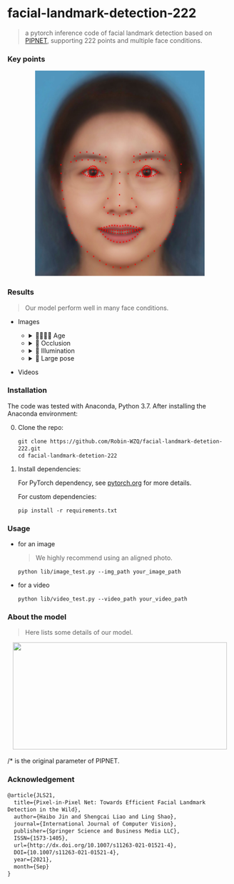 # facial-landmark-detection-222
> a pytorch inference code of facial landmark detection based on [PIPNET](https://github.com/jhb86253817/PIPNet), supporting 222 points and multiple face conditions.

### Key points
<div align=center>
<img src=test_meanface.jpg width="380" height="460"/>
</div>

### Results
> Our model perform well in many face conditions.

- Images
    - <details><summary> 👨‍👩‍👧‍👦 Age </summary><p><div align="center">
        <div align=center>
        <img src=https://github.com/Robin-WZQ/facial-landmark-detection-222/assets/60317828/e583df4a-c24f-4a12-bb0d-438b455e8cbd width="380" height="380"/>
        </div>
    
    - <details><summary> 🥸 Occlusion </summary><p><div align="center">
        <div align=center>
        <img src=https://github.com/Robin-WZQ/facial-landmark-detection-222/assets/60317828/9f3adadc-bea0-40d4-acc8-f01bdc547d2a width="380" height="380"/>
        </div>  
    
    - <details><summary> 🔆 Illumination </summary><p><div align="center">
        <div align=center>
        <img src=https://github.com/Robin-WZQ/facial-landmark-detection-222/assets/60317828/61435623-83a9-40a1-9e03-f1b7eef39502 width="380" height="380"/>
        </div>  
  
    - <details><summary> 🔭 Large pose </summary><p><div align="center">
        <div align=center>
        <img src=https://github.com/Robin-WZQ/facial-landmark-detection-222/assets/60317828/cccee92f-a671-45fd-ad88-d6ed1136df10 width="380" height="190"/>
        </div>  

- Videos

### Installation
The code was tested with Anaconda, Python 3.7. After installing the Anaconda environment:

0. Clone the repo:
    ```Shell
    git clone https://github.com/Robin-WZQ/facial-landmark-detetion-222.git
    cd facial-landmark-detetion-222
    ```

1. Install dependencies:

    For PyTorch dependency, see [pytorch.org](https://pytorch.org/) for more details.

    For custom dependencies:
    ```Shell
    pip install -r requirements.txt
    ```
### Usage
- for an image
    > We highly recommend using an aligned photo.
    ```
    python lib/image_test.py --img_path your_image_path
    ```

- for a video
    ```
    python lib/video_test.py --video_path your_video_path
    ```

### About the model
> Here lists some details of our model.
  
<div align=center>
<img src=https://github.com/Robin-WZQ/facial-landmark-detection-222/assets/60317828/906ba3f7-fcbb-4e96-80c0-c8c59f25dbab width="480" height="240"/>
</div>  
    
/* is the original parameter of PIPNET.

### Acknowledgement
```
@article{JLS21,
  title={Pixel-in-Pixel Net: Towards Efficient Facial Landmark Detection in the Wild},
  author={Haibo Jin and Shengcai Liao and Ling Shao},
  journal={International Journal of Computer Vision},
  publisher={Springer Science and Business Media LLC},
  ISSN={1573-1405},
  url={http://dx.doi.org/10.1007/s11263-021-01521-4},
  DOI={10.1007/s11263-021-01521-4},
  year={2021},
  month={Sep}
}
```
